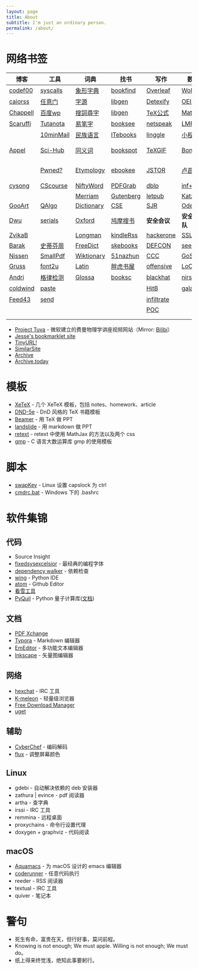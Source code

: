 ```yaml
---
layout: page
title: About
subtitle: I'm just an ordinary person.
permalink: /about/
---
```


# 网络书签

| 博客 | 工具 | 词典 | 找书 | 写作 | 数学 | 巴利 | OJ | 
|-----|------|-----|------|-----|------|-----|----|
| [codef00](http://codef00.com/projects)               | [syscalls](http://syscalls.kernelgrok.com/)  | [象形字典](http://www.vividict.com/Default.aspx)       | [bookfind](https://www.bookfinder.com/)                                | [Overleaf](https://www.overleaf.com/learn)                     | [Wolfram](http://mathworld.wolfram.com/)                                           | [觉悟之路](http://dhamma.sutta.org/index2.htm)                      | [ProjEuler](https://projecteuler.net/about)              | 
| [caiorss](https://caiorss.github.io/C-Cpp-Notes/)    | [任意门](http://terest.top/gate/)             | [字源](http://hanziyuan.net/)                         | [libgen](http://gen.lib.rus.ec/)                                       | [Detexify](http://detexify.kirelabs.org/classify.html)         | [OEIS](http://oeis.org/)                                                           | [Insight](https://www.accesstoinsight.org/)                        | [51nod](https://www.51nod.com/focus.html)                | 
| [Chappell](https://www.geoffchappell.com/)           | [百度wp](https://www.baiduwp.com/)            | [搜詞尋字](http://words.sinica.edu.tw/sou/sou.html)   | [libgen](https://libgen.is/)                                            | [TeX公式](https://zh.numberempire.com/latexequationeditor.php) | [MathSci](https://mathscinet.ams.org/mathscinet/freeTools.html?version=2)           | [Tipiṭaka](https://www.tipitaka.org/)                             |  [HackerRank](https://www.hackerrank.com/)               | 
| [Scaruffi](https://www.scaruffi.com/)                | [Tutanota](https://www.tutanota.com/)         | [易笔字](http://www.yibizi.com/)                      | [booksee](http://en.booksee.org/)                                      | [netspeak](http://www.netspeak.org/)                           | [LMFDB](http://www.lmfdb.org/)                                                     | [Tipiṭaka](https://epalitipitaka.appspot.com/canon)                 | [Brilliant](https://brilliant.org/courses/#recent)      | 
|                       | [10minMail](https://10minutemail.com/)        | [民族语言](http://www.mzywfy.org.cn/)                 | [ITebooks](https://it-ebooks.info/)                                   | [linggle](http://linggle.com/)                                  | [小程序](http://zh.numberempire.com/primenumbers.php)                               | [大毘盧寺](http://abtemple.org/index.php)                           |  [pwnable.kr](http://pwnable.kr/play.php)                | 
| [Appel](https://www.cs.princeton.edu/~appel/)        | [Sci-Hub](http://sci-hub.tw/)                 | [同义词](http://www.ximizi.com/Tongyici_Cidian.php)   | [bookspot](http://www.freebookspot.es/)                               | [TeXGIF](http://latex.codecogs.com/gif.latex?)                  | [Boneh](http://crypto.stanford.edu/~dabo/)                                         | [佛學圖書館](http://buddhism.lib.ntu.edu.tw/DLMBS/index.jsp)        |   [pwnable.tw](https://pwnable.tw/)                       | 
|                            | [Pwned?](https://haveibeenpwned.com/)         | [Etymology](http://www.etymonline.com/)              | [ebookee](https://ebookee.org/)                                        | [JSTOR](https://www.jstor.org/)                                | [卢昌海](https://www.changhai.org/articles/science/mathematics/riemann_hypothesis/) | [漢文大藏經](http://tripitaka.cbeta.org/mobile/index.php?index=N)   |  [reversing](http://reversing.kr/)                        |  
| [cysong](http://songcy.net/posts/)                   | [CScourse](https://teachyourselfcs.com/)      | [NiftyWord](https://www.niftyword.com/)              | [PDFGrab](http://pdfgrab.net/)                                         | [dblp](https://dblp.uni-trier.de/)                             | [inf+1](https://infinityplusonemath.wordpress.com/)                                | [达照法师](http://www.shidazhao.com/)                                |  [hackthebox](https://www.hackthebox.eu/)                | 
|           |                                               | [Merriam](https://www.merriam-webster.com/)          | [Gutenberg](https://www.gutenberg.org/)                                | [letpub](http://www.letpub.com.cn/index.php?page=journalapp)   | [Katz](http://www.cs.umd.edu/~jkatz/)                                              |                                                                     |   [wechall](https://www.wechall.net/)                    | 
| [GooArt](https://artsandculture.google.com/)         | [QAlgo](http://quantumalgorithmzoo.org/)      | [Dictionary](http://www.dictionary.com/)             | [CSE](https://cse.google.com/cse?cx=001639227550064093264:dznewka3cca) | [SJR](https://www.scimagojr.com/index.php)                     | [Oded](http://www.wisdom.weizmann.ac.il/~/oded/)                                   |                                                                    |  [rosettaCode](http://rosettacode.org/wiki/Rosetta_Code) | 
| [Dwu](https://www.cs.virginia.edu/dwu4/projects.html)| [serials](https://www.serials.be/)            | [Oxford](https://www.oxfordlearnersdictionaries.com/)| [鸠摩搜书](https://www.jiumodiary.com/?tdsourcetag=s_pctim_aiomsg)      | **安全会议**                                                    | **安全团队**                                                                        |  **URLs**                                                          |   [OverTheWire](http://overthewire.org/wargames/)         | 
| [ZvikaB](http://www.wisdom.weizmann.ac.il/~zvikab/)  |             | [Longman](https://www.ldoceonline.com/)              | [kindleRss](http://wheremylife.cn/home.html)                           | [hackerone](https://www.hackerone.com/)                        | [SSLab](https://gts3.org/)                                                        |   [MathUrls](https://mathurls.com/)                                     |   [Phrack](http://phrack.org/)                            | 
| [Barak](https://www.boazbarak.org/)                  | [史蒂芬周](http://www.sdifen.com/)             | [FreeDict](http://www.freedictionary.com/)           | [skebooks](https://www.skebooks.com/)                                  | [DEFCON](https://media.defcon.org/DEF%20CON%2027/)             | [seebug](https://paper.seebug.org/)                                                |   [DevUrls](https://devurls.com/)                                      |                                                            |
| [Nissen](https://nissenbaum.tech.cornell.edu/)       | [SmallPdf](https://smallpdf.com/cn)           | [Wiktionary](https://en.wiktionary.org/)             | [51nazhun](https://kindle.51nazhun.pub/)                               |  [CCC](https://www.ccc.de/)                                   | [GoSSiP](https://loccs.sjtu.edu.cn/wiki/doku.php)                                   |   [FinUrls](https://finurls.com/)                                      |                                                            |
| [Gruss](https://gruss.cc/)                           | [font2u](https://fonts2u.com/)                | [Latin](http://archives.nd.edu/words.html)           | [胖虎书屋](http://panghubook.cn/)                                       | [offensive](https://www.offensivecon.org/)                     | [LoCCS](https://loccs.sjtu.edu.cn/main/publication/)                               |   [SciUrls](https://sciurls.com/)                                      |                                                            | 
| [Andri](https://syssec.mistakenot.net/)              | [格律检测](http://www.52shici.com/gl.php)      | [Glossa](http://athirdway.com/glossa/)               | [booksc](https://booksc.org/)                                         | [blackhat](https://www.blackhat.com/)                           | [nirsoft](http://www.nirsoft.net/programmer_tools.html)                            |  [TechUrls](https://techurls.com/)                                     |                                                            | 
| [coldwind](https://gynvael.coldwind.pl/?id=50)       | [paste](https://paste.ubuntu.com/)           |                                                      |                                                                       | [HitB](https://conference.hitb.org/)                            | [galaxy](http://galaxylab.org/)                                                    |  [全历史](https://www.allhistory.com/)                              |                                                            | 
| [Feed43](https://feed43.com/)                        | [send](https://send.firefox.com/)             |                                                      |                                                                       | [infiltrate](https://infiltratecon.com/)                        |                                                                                    |  [历史地图](http://geacron.com/home-zh-hans/)                        |                                                            |
|                                                      |                                               |                                                      |                                                                       | [POC](http://powerofcommunity.net/)                             |                                                                                    |                              |                                                            |
|                                                      |                                               |                                                      |                                                                       |                                                                 |                                                                                    |                                                                    |                                                            |
|                                                      |                                               |                                                      |                                                                       |                                                                 |                                                                                    |                                                                    |                                                            |


  - [Project Tuva](http://research.microsoft.com/apps/tools/tuva) - 微软建立的费曼物理学讲座视频网站（Mirror: [Bilibi](https://www.bilibili.com/video/av51119464/)）
  - [Jesse's bookmarklet site](https://www.squarefree.com/bookmarklets/)                    
  - [TinyURL!](javascript:void%28location.href='https://tinyurl.com/create.php?url='+encodeURIComponent%28location.href%29%29)                 
  - [SimilarSite](javascript:location.href='https://www.similarsitesearch.com/search/?URL='+encodeURIComponent%28document.location.href%29+'&src=bmt';)
  - [Archive](javascript:location.href='https://web.archive.org/save/'+location.href.split%28'?'%29[0])                                             
  - [Archive.today](javascript:void%28open%28'http://archive.today/?run=1&url='+encodeURIComponent%28document.location%29%29%29)                          

# 模板
  - [XeTeX](/download/templates/XeTeX.zip) - 几个 XeTeX 模板，包括 notes、homework、article
  - [DND-5e](/download/templates/DND-5e.zip) - DnD 风格的 TeX 书籍模板
  - [Beamer](/download/templates/Beamer.zip) - 用 TeX 做 PPT
  - [landslide](/download/templates/landslide.zip) - 用 markdown 做 PPT
  - [retext](/download/templates/retext.zip) - retext 中使用 MathJax 的方法以及两个 css
  - [gmp](/download/templates/gmp_template.c) - C 语言大数运算库 gmp 的使用模板

# 脚本
  - [swapKey](/download/scripts/swapKey) - Linux 设置 capslock 为 ctrl
  - [cmdrc.bat](/download/scripts/cmdrc.bat) - Windows 下的 .bashrc

# 软件集锦
## 代码
  - Source Insight
  - [fixedsysexcelsior](/download/FSEX300.ttf) - 最经典的编程字体
  - [dependency walker](http://www.dependencywalker.com/) - 依赖检查
  - [wing](https://wingware.com/downloads/wing-personal) - Python IDE
  - [atom](https://atom.io/) - Github Editor
  - [看雪工具](https://tools.pediy.com/)
  - [PyQuil](https://github.com/rigetti/pyquil) - Python 量子计算库([文档](https://pyquil.readthedocs.io/en/latest/start.html))

## 文档
  - [PDF Xchange](https://pdf-xchange.eu/)
  - [Typora](https://www.typora.io/) - Markdown 编辑器
  - [EmEditor](https://www.emeditor.com/download/) - 多功能文本编辑器
  - [Inkscape](https://inkscape.org/) - 矢量图编辑器

## 网络
  - [hexchat](https://hexchat.github.io/downloads.html) - IRC 工具
  - [K-meleon](http://kmeleonbrowser.org/) - 轻量级浏览器
  - [Free Download Manager](https://www.freedownloadmanager.org)
  - [uget](https://ugetdm.com/)

## 辅助
  - [CyberChef](/download/CyberChef.htm) - 编码解码
  - [flux](https://justgetflux.com/) - 调整屏幕颜色

## Linux
  - gdebi - 自动解决依赖的 deb 安装器
  - zathura \| evince - pdf 阅读器
  - artha - 查字典
  - irssi - IRC 工具
  - remmina - 远程桌面
  - proxychains - 命令行设置代理
  - doxygen + graphviz - 代码阅读

## macOS
  - [Aquamacs](http://aquamacs.org/) - 为 macOS 设计的 emacs 编辑器
  - [coderunner](https://coderunnerapp.com/) - 任意代码执行
  - reeder - RSS 阅读器
  - textual - IRC 工具
  - quiver - 笔记本


# 警句
  - 死生有命，富贵在天，但行好事，莫问前程。
  - Knowing is not enough; We must apple. Willing is not enough; We must do。
  - 纸上得来终觉浅，绝知此事要躬行。

